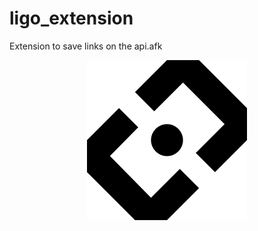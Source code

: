 # ligo_extension
Extension to save links on the api.afk

<p align="center">
  <img src="https://github.com/Arlefreak/ligo_extension/blob/master/src/img/256icon.png" alt="Logo"/>
</p>
